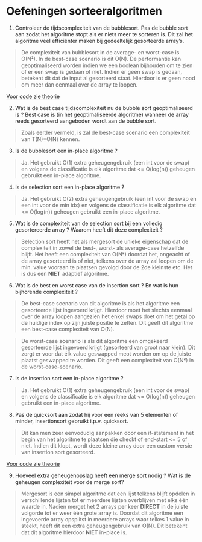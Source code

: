 # Oefeningen sorteeralgoritmen

1) Controleer de tijdscomplexiteit van de bubblesort. Pas de bubble sort aan zodat het algoritme stopt als er niets meer te sorteren is. Dit zal het algoritme veel efficiënter maken bij gedeeltelijk gesorteerde array’s.
> De complexiteit van bubblesort in de average- en worst-case is O(N²). In de best-case scenario is dit O(N).
> De performantie kan geoptimaliseerd worden indien we een boolean bijhouden om te zien of er een swap is gedaan of niet. Indien er geen swap is gedaan, betekent dit dat de input al gesorteerd staat. Hierdoor is er geen nood om meer dan eenmaal over de array te loopen.

[Voor code zie theorie](../Theorie/sorteeralgoritmen.md)

2) Wat is de best case tijdscomplexiteit nu de bubble sort geoptimaliseerd is ?
Best case is (in het geoptimaliseerde algoritme) wanneer de array reeds gesorteerd aangeboden wordt aan de bubble sort.

> Zoals eerder vermeld, is zal de best-case scenario een complexiteit van T(N)=O(N) kennen.

3) Is de bubblesort een in-place algoritme ?

> Ja. Het gebruikt O(1) extra geheugengebruik (een int voor de swap) en volgens de classificatie is elk algoritme dat <= O(log(n)) geheugen gebruikt een in-place algoritme.

4) Is de selection sort een in-place algoritme ?

> Ja. Het gebruikt O(2) extra geheugengebruik (een int voor de swap en een int voor de min idx) en volgens de classificatie is elk algoritme dat <= O(log(n)) geheugen gebruikt een in-place algoritme.

5) Wat is de complexiteit van de selection sort bij een volledig gesortereerde array ? Waarom heeft dit deze complexiteit ?

> Selection sort heeft net als mergesort de unieke eigenschap dat de complexiteit in zowel de best-, worst- als average-case hetzelfde blijft. Het heeft een complexiteit van O(N²) doordat het, ongeacht of de array gesorteerd is of niet, telkens over de array zal loopen om de min. value vooraan te plaatsen gevolgd door de 2de kleinste etc. Het is dus een **NIET** adaptief algoritme.

6) Wat is de best en worst case van de insertion sort ? En wat is hun bijhorende complexiteit ?

> De best-case scenario van dit algoritme is als het algoritme een gesorteerde lijst ingevoerd krijgt. Hierdoor moet het slechts eenmaal over de array loopen aangezien het enkel swaps doet om het getal op de huidige index op zijn juiste positie te zetten. Dit geeft dit algoritme een best-case complexiteit van O(N).

> De worst-case scenario is als dit algoritme een omgekeerd gesorteerde lijst ingevoerd krijgt (gesorteerd van groot naar klein). Dit zorgt er voor dat élk value geswapped meot worden om op de juiste plaatst geswapped te worden. Dit geeft een complexiteit van O(N²) in de worst-case-scenario.

7) Is de insertion sort een in-place algoritme ?

> Ja. Het gebruikt O(1) extra geheugengebruik (een int voor de swap) en volgens de classificatie is elk algoritme dat <= O(log(n)) geheugen gebruikt een in-place algoritme.

8) Pas de quicksort aan zodat hij voor een reeks van 5 elementen of minder, insertionsort gebruikt i.p.v. quicksort.

> Dit kan men zeer eenvodudig aanpakken door een if-statement in het begin van het algoritme te plaatsen die checkt of end-start <= 5 of niet. Indien dit klopt, wordt deze kleine array door een custom versie van insertion sort gesorteerd.

[Voor code zie theorie](../Theorie/sorteeralgoritmen.md)

9) Hoeveel extra geheugenopslag heeft een merge sort nodig ? Wat is de geheugen complexiteit  voor de merge sort?

> Mergesort is een simpel algoritme dat een lijst telkens blijft opdelen in verschillende lijsten tot er meerdere lijsten overblijven met elks één waarde in. Nadien merget het 2 arrays per keer **DIRECT** in de juiste volgorde tot er weer één grote array is. Doordat dit algoritme een ingevoerde array opsplitst in meerdere arrays waar telkes 1 value in steekt, heeft dit een extra geheugengebruik van O(N). Dit betekent dat dit algoritme hierdoor **NIET** in-place is.
